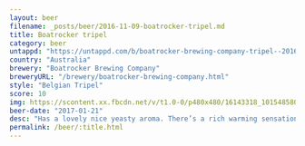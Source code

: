```yaml
---
layout: beer
filename: _posts/beer/2016-11-09-boatrocker-tripel.md
title: Boatrocker tripel
category: beer
untappd: "https://untappd.com/b/boatrocker-brewing-company-tripel--2016-/1655630"
country: "Australia"
brewery: "Boatrocker Brewing Company"
breweryURL: "/brewery/boatrocker-brewing-company.html"
style: "Belgian Tripel"
score: 10
img: https://scontent.xx.fbcdn.net/v/t1.0-0/p480x480/16143318_10154858019488745_7361016964513483944_n.jpg?oh=70b54542d4b7f4b67bb4698bd5eba5b9&oe=5B0645A3
beer-date: "2017-01-21"
desc: "Has a lovely nice yeasty aroma. There’s a rich warming sensation as you drink combined with a rich full flavour that is exactly what I expect from a tripel. Absolutely no harshness despite the high percentage and barely any perceptible bitterness"
permalink: /beer/:title.html
---
```


